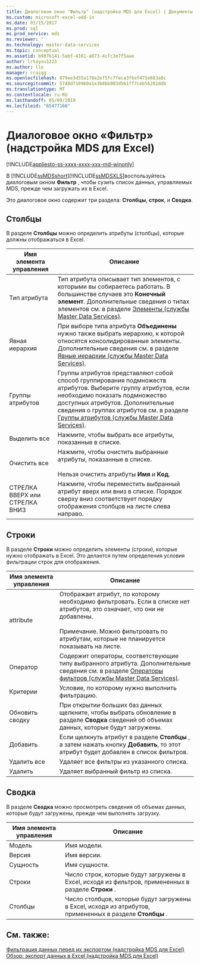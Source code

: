 ```yaml
---
title: Диалоговое окно "Фильтр" (надстройка MDS для Excel) | Документы Майкрософт
ms.custom: microsoft-excel-add-in
ms.date: 03/15/2017
ms.prod: sql
ms.prod_service: mds
ms.reviewer: ''
ms.technology: master-data-services
ms.topic: conceptual
ms.assetid: b987b141-5abf-4161-a073-4cfc3e7f5aae
author: lrtoyou1223
ms.author: lle
manager: craigg
ms.openlocfilehash: 879ee3d55a178e2ef5fc7feca3f6ef475e683a8c
ms.sourcegitcommit: 5748d710960a1e3b8bb003d561ff7ceb56202ddb
ms.translationtype: MT
ms.contentlocale: ru-RU
ms.lasthandoff: 05/09/2019
ms.locfileid: "65477166"
---
```

# <a name="filter-dialog-box-mds-add-in-for-excel"></a>Диалоговое окно «Фильтр» (надстройка MDS для Excel)

[!INCLUDE[appliesto-ss-xxxx-xxxx-xxx-md-winonly](../../includes/appliesto-ss-xxxx-xxxx-xxx-md-winonly.md)]

  В [!INCLUDE[ssMDSshort](../../includes/ssmdsshort-md.md)][!INCLUDE[ssMDSXLS](../../includes/ssmdsxls-md.md)]воспользуйтесь диалоговым окном **Фильтр** , чтобы сузить список данных, управляемых MDS, прежде чем загружать их в Excel.  
  
 Это диалоговое окно содержит три раздела: **Столбцы**, **строк**, и **Сводка**.  
  
## <a name="columns"></a>Столбцы  
 В разделе **Столбцы** можно определить атрибуты (столбцы), которые должны отображаться в Excel.  
  
|Имя элемента управления|Описание|  
|------------------|-----------------|  
|Тип атрибута|Тип атрибута описывает тип элементов, с которыми вы собираетесь работать. В большинстве случаев это **Конечный элемент**. Дополнительные сведения о типах элементов см. в разделе [Элементы (службы Master Data Services)](../../master-data-services/members-master-data-services.md).|  
|Явная иерархия|При выборе типа атрибута **Объединены** нужно также выбрать иерархию, к которой относятся консолидированные элементы. Дополнительные сведения см. в разделе [Явные иерархии (службы Master Data Services)](../../master-data-services/explicit-hierarchies-master-data-services.md).|  
|Группы атрибутов|Группы атрибутов представляют собой способ группирования подмножеств атрибутов. Выберите группу атрибутов, если необходимо показать подмножество доступных атрибутов. Дополнительные сведения о группах атрибутов см. в разделе [Группы атрибутов (службы Master Data Services)](../../master-data-services/attribute-groups-master-data-services.md).|  
|Выделить все|Нажмите, чтобы выбрать все атрибуты, показанные в списке.|  
|Очистить все|Нажмите, чтобы очистить выбранные атрибуты, показанные в списке.<br /><br /> Нельзя очистить атрибуты **Имя** и **Код**.|  
|СТРЕЛКА ВВЕРХ или СТРЕЛКА ВНИЗ|Нажмите, чтобы переместить выбранный атрибут вверх или вниз в списке. Порядок сверху вниз соответствует порядку отображения столбцов на листе слева направо.|  
  
## <a name="rows"></a>Строки  
 В разделе **Строки** можно определить элементы (строки), которые нужно отображать в Excel. Это делается путем определения условия фильтрации строк для отображения.  
  
|Имя элемента управления|Описание|  
|------------------|-----------------|  
|attribute|Отображает атрибут, по которому необходимо фильтровать. Если в списке нет атрибутов, это означает, что они не добавлены.<br /><br /> Примечание. Можно фильтровать по атрибутам, которые не планируется показывать на листе.|  
|Оператор|Содержит операторы, соответствующие типу выбранного атрибута. Дополнительные сведения см. в разделе [Операторы фильтров (службы Master Data Services)](../../master-data-services/filter-operators-master-data-services.md).|  
|Критерии|Условие, по которому нужно выполнить фильтрацию.|  
|Обновить сводку|При открытии больших баз данных щелкните, чтобы выбрать обновление в разделе **Сводка** сведений об объемах данных, которые будут загружены.|  
|Добавить|Если щелкнуть атрибут в разделе **Столбцы** , а затем нажать кнопку **Добавить**, то этот атрибут будет добавлен в список фильтров.|  
|Удалить все|Удаляет все фильтры из указанного списка.|  
|Удалить|Удаляет выбранный фильтр из списка.|  
  
## <a name="summary"></a>Сводка  
 В разделе **Сводка** можно просмотреть сведения об объемах данных, которые будут загружены, прежде чем выполнять загрузку.  
  
|Имя элемента управления|Описание|  
|------------------|-----------------|  
|Модель|Имя модели.|  
|Версия|Имя версии.|  
|Сущность|Имя сущности.|  
|Строки|Число строк, которые будут загружены в Excel, исходя из фильтров, примененных в разделе **Строки** .|  
|Столбцы|Число столбцов, которые будут загружены в Excel, исходя из атрибутов, примененных в разделе **Столбцы** .|  
  
## <a name="see-also"></a>См. также:  
 [Фильтрация данных перед их экспортом (надстройка MDS для Excel)](../../master-data-services/microsoft-excel-add-in/filter-data-before-exporting-mds-add-in-for-excel.md)   
 [Обзор: экспорт данных в Excel (надстройка MDS для Excel)](../../master-data-services/microsoft-excel-add-in/overview-exporting-data-to-excel-mds-add-in-for-excel.md)  
  
  
